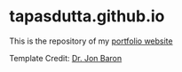# tapasdutta.github.io

This is the repository of my [portfolio website](https://tapasdutta.github.io/)

Template Credit: [Dr. Jon Baron](https://jonbarron.info/)
